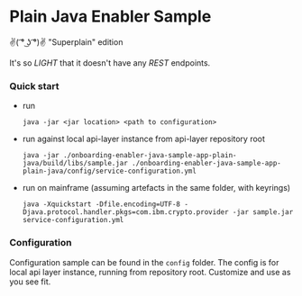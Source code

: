 # Plain Java Enabler Sample
✌( ͡° ͜ʖ ͡°)✌ "Superplain" edition

It's so _LIGHT_ that it doesn't have any _REST_ endpoints.

### Quick start

- run
    
    `java -jar <jar location> <path to configuration>`

- run against local api-layer instance from api-layer repository root
    
    `java -jar ./onboarding-enabler-java-sample-app-plain-java/build/libs/sample.jar ./onboarding-enabler-java-sample-app-plain-java/config/service-configuration.yml`

- run on mainframe (assuming artefacts in the same folder, with keyrings)

    `java -Xquickstart -Dfile.encoding=UTF-8 -Djava.protocol.handler.pkgs=com.ibm.crypto.provider -jar sample.jar service-configuration.yml`

### Configuration
Configuration sample can be found in the `config` folder. The config is for local api layer instance, running from repository root. Customize and use as you see fit.
